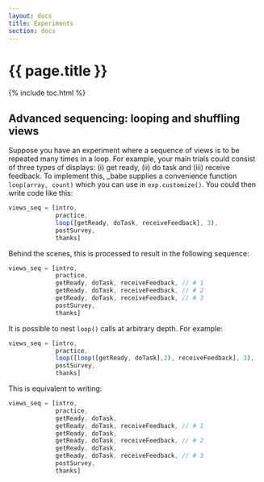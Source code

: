 ```yaml
---
layout: docs
title: Experiments
section: docs
---
```


# {{ page.title }}

{% include toc.html %}


## Advanced sequencing: looping and shuffling views

Suppose you have an experiment where a sequence of views is to be repeated many times in a loop. For example, your main trials could consist of three types of displays: (i) get ready, (ii) do task and (iii) receive feedback. To implement this, _babe supplies a convenience function `loop(array, count)` which you can use in `exp.customize()`. You could then write code like this:

```javascript
views_seq = [intro,
             practice,
             loop([getReady, doTask, receiveFeedback], 3),
             postSurvey,
             thanks]
```

Behind the scenes, this is processed to result in the following sequence:

```javascript
views_seq = [intro,
             practice,
             getReady, doTask, receiveFeedback, // # 1
             getReady, doTask, receiveFeedback, // # 2
             getReady, doTask, receiveFeedback, // # 3
             postSurvey,
             thanks]
```

It is possible to nest `loop()` calls at arbitrary depth. For example:

```javascript
views_seq = [intro,
             practice,
             loop([loop([getReady, doTask],2), receiveFeedback], 3),
             postSurvey,
             thanks]
```

This is equivalent to writing:

```javascript
views_seq = [intro,
             practice,
             getReady, doTask,
             getReady, doTask, receiveFeedback, // # 1
             getReady, doTask,             
             getReady, doTask, receiveFeedback, // # 2
             getReady, doTask,
             getReady, doTask, receiveFeedback, // # 3
             postSurvey,
             thanks]
```
